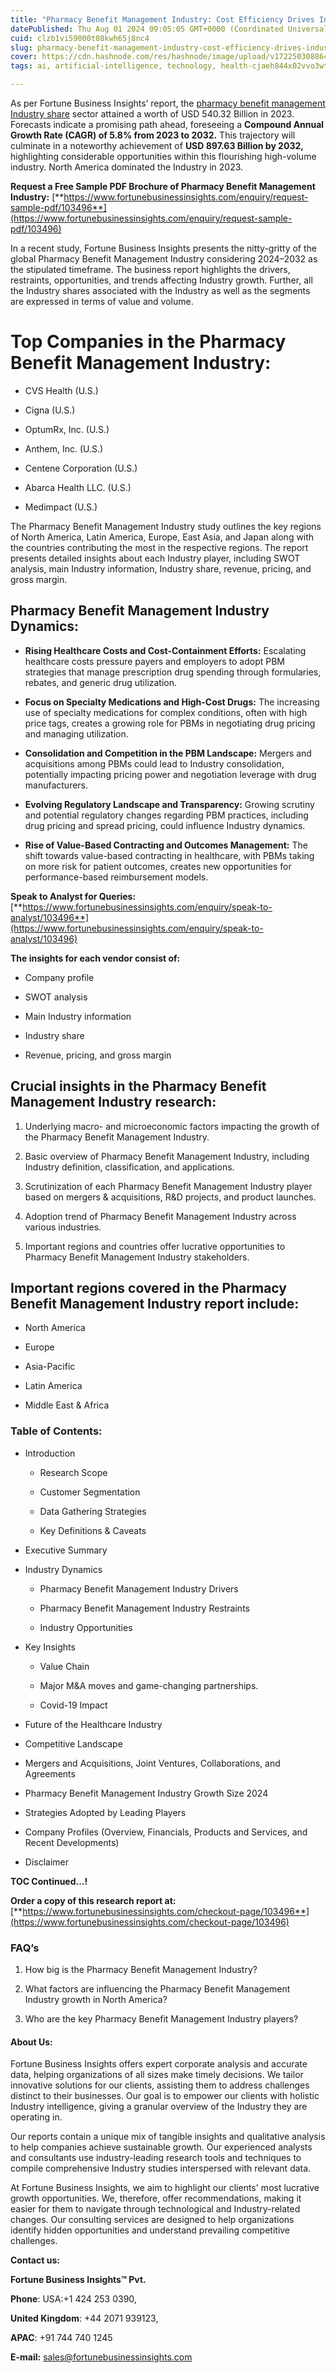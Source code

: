 ```yaml
---
title: "Pharmacy Benefit Management Industry: Cost Efficiency Drives Industry Growth"
datePublished: Thu Aug 01 2024 09:05:05 GMT+0000 (Coordinated Universal Time)
cuid: clzb1vi59000t08kwh65j8nc4
slug: pharmacy-benefit-management-industry-cost-efficiency-drives-industry-growth
cover: https://cdn.hashnode.com/res/hashnode/image/upload/v1722503088645/20ae8fd6-8f5f-4416-b4cd-37bfc61a7f73.png
tags: ai, artificial-intelligence, technology, health-cjaeh844x02vvo3wtj5r2s75q, healthcare

---
```


As per Fortune Business Insights’ report, the [pharmacy benefit management Industry share](https://www.fortunebusinessinsights.com/pharmacy-benefit-management-pbm-market-103496) sector attained a worth of USD 540.32 Billion in 2023. Forecasts indicate a promising path ahead, foreseeing a **Compound Annual Growth Rate (CAGR) of 5.8% from 2023 to 2032.** This trajectory will culminate in a noteworthy achievement of **USD 897.63 Billion by 2032,** highlighting considerable opportunities within this flourishing high-volume industry. North America dominated the Industry in 2023.

**Request a Free Sample PDF Brochure of Pharmacy Benefit Management Industry:** [**https://www.fortunebusinessinsights.com/enquiry/request-sample-pdf/103496**](https://www.fortunebusinessinsights.com/enquiry/request-sample-pdf/103496)

In a recent study, Fortune Business Insights presents the nitty-gritty of the global Pharmacy Benefit Management Industry considering 2024–2032 as the stipulated timeframe. The business report highlights the drivers, restraints, opportunities, and trends affecting Industry growth. Further, all the Industry shares associated with the Industry as well as the segments are expressed in terms of value and volume.

# **Top Companies in the Pharmacy Benefit Management Industry:**

* CVS Health (U.S.)
    
* Cigna (U.S.)
    
* OptumRx, Inc. (U.S.)
    
* Anthem, Inc. (U.S.)
    
* Centene Corporation (U.S.)
    
* Abarca Health LLC. (U.S.)
    
* Medimpact (U.S.)
    

The Pharmacy Benefit Management Industry study outlines the key regions of North America, Latin America, Europe, East Asia, and Japan along with the countries contributing the most in the respective regions. The report presents detailed insights about each Industry player, including SWOT analysis, main Industry information, Industry share, revenue, pricing, and gross margin.

## Pharmacy Benefit Management Industry **Dynamics**:

* **Rising Healthcare Costs and Cost-Containment Efforts:** Escalating healthcare costs pressure payers and employers to adopt PBM strategies that manage prescription drug spending through formularies, rebates, and generic drug utilization.
    
* **Focus on Specialty Medications and High-Cost Drugs:** The increasing use of specialty medications for complex conditions, often with high price tags, creates a growing role for PBMs in negotiating drug pricing and managing utilization.
    
* **Consolidation and Competition in the PBM Landscape:** Mergers and acquisitions among PBMs could lead to Industry consolidation, potentially impacting pricing power and negotiation leverage with drug manufacturers.
    
* **Evolving Regulatory Landscape and Transparency:** Growing scrutiny and potential regulatory changes regarding PBM practices, including drug pricing and spread pricing, could influence Industry dynamics.
    
* **Rise of Value-Based Contracting and Outcomes Management:** The shift towards value-based contracting in healthcare, with PBMs taking on more risk for patient outcomes, creates new opportunities for performance-based reimbursement models.
    

**Speak to Analyst for Queries:** [**https://www.fortunebusinessinsights.com/enquiry/speak-to-analyst/103496**](https://www.fortunebusinessinsights.com/enquiry/speak-to-analyst/103496)

**The insights for each vendor consist of:**

* Company profile
    
* SWOT analysis
    
* Main Industry information
    
* Industry share
    
* Revenue, pricing, and gross margin
    

## **Crucial insights in the Pharmacy Benefit Management Industry research:**

1. Underlying macro- and microeconomic factors impacting the growth of the Pharmacy Benefit Management Industry.
    
2. Basic overview of Pharmacy Benefit Management Industry, including Industry definition, classification, and applications.
    
3. Scrutinization of each Pharmacy Benefit Management Industry player based on mergers & acquisitions, R&D projects, and product launches.
    
4. Adoption trend of Pharmacy Benefit Management Industry across various industries.
    
5. Important regions and countries offer lucrative opportunities to Pharmacy Benefit Management Industry stakeholders.
    

## **Important regions covered in the Pharmacy Benefit Management Industry report include:**

* North America
    
* Europe
    
* Asia-Pacific
    
* Latin America
    
* Middle East & Africa
    

### **Table of Contents:**

* Introduction
    
    * Research Scope
        
    * Customer Segmentation
        
    * Data Gathering Strategies
        
    * Key Definitions & Caveats
        
* Executive Summary
    
* Industry Dynamics
    
    * Pharmacy Benefit Management Industry Drivers
        
    * Pharmacy Benefit Management Industry Restraints
        
    * Industry Opportunities
        
* Key Insights
    
    * Value Chain
        
    * Major M&A moves and game-changing partnerships.
        
    * Covid-19 Impact
        
* Future of the Healthcare Industry
    
* Competitive Landscape
    
* Mergers and Acquisitions, Joint Ventures, Collaborations, and Agreements
    
* Pharmacy Benefit Management Industry Growth Size 2024
    
* Strategies Adopted by Leading Players
    
* Company Profiles (Overview, Financials, Products and Services, and Recent Developments)
    
* Disclaimer
    

**TOC Continued…!**

**Order a copy of this research report at:** [**https://www.fortunebusinessinsights.com/checkout-page/103496**](https://www.fortunebusinessinsights.com/checkout-page/103496)

### **FAQ’s**

1. How big is the Pharmacy Benefit Management Industry?
    
2. What factors are influencing the Pharmacy Benefit Management Industry growth in North America?
    
3. Who are the key Pharmacy Benefit Management Industry players?
    

#### **About Us:**

Fortune Business Insights offers expert corporate analysis and accurate data, helping organizations of all sizes make timely decisions. We tailor innovative solutions for our clients, assisting them to address challenges distinct to their businesses. Our goal is to empower our clients with holistic Industry intelligence, giving a granular overview of the Industry they are operating in.

Our reports contain a unique mix of tangible insights and qualitative analysis to help companies achieve sustainable growth. Our experienced analysts and consultants use industry-leading research tools and techniques to compile comprehensive Industry studies interspersed with relevant data.

At Fortune Business Insights, we aim to highlight our clients' most lucrative growth opportunities. We, therefore, offer recommendations, making it easier for them to navigate through technological and Industry-related changes. Our consulting services are designed to help organizations identify hidden opportunities and understand prevailing competitive challenges.

**Contact us:**

**Fortune Business Insights™ Pvt.**

**Phone**: USA:+1 424 253 0390,

**United Kingdom**: +44 2071 939123,

**APAC**: +91 744 740 1245

**E-mail:** [sales@fortunebusinessinsights.com](mailto:sales@fortunebusinessinsights.com)